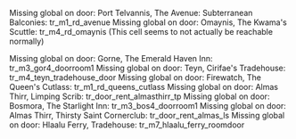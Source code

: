 Missing global on door: Port Telvannis, The Avenue: Subterranean Balconies: tr_m1_rd_avenue
Missing global on door: Omaynis, The Kwama's Scuttle: tr_m4_rd_omaynis (This cell seems to not actually be reachable normally)


Missing global on door: Gorne, The Emerald Haven Inn: tr_m3_gor4_doorroom1
Missing global on door: Teyn, Cirifae's Tradehouse: tr_m4_teyn_tradehouse_door
Missing global on door: Firewatch, The Queen's Cutlass: tr_m1_rd_queens_cutlass
Missing global on door: Almas Thirr, Limping Scrib: tr_door_rent_almasthirr_tp
Missing global on door: Bosmora, The Starlight Inn: tr_m3_bos4_doorroom1
Missing global on door: Almas Thirr, Thirsty Saint Cornerclub: tr_door_rent_almas_ls
Missing global on door: Hlaalu Ferry, Tradehouse: tr_m7_hlaalu_ferry_roomdoor